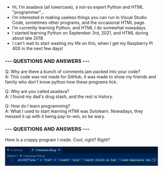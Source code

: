 - Hi, I’m asadava (all lowercase), a not-so expert Python and HTML "programmer"...
- I’m interested in making useless things you can run in Visual Studio Code, sometimes other programs, and the occasional HTML page.
- I’m currently learning Python, and HTML I do somewhat nowadays.
- I started learning Python on September 3rd, 2021, and HTML during about late 2018.
- I can't wait to start wasting my life on this, when I get my Raspberry Pi 400 in the next few days!

### --- QUESTIONS AND ANSWERS ---
Q: Why are there a bunch of comments jam packed into your code?<br/>
A: This code was not made for GitHub, it was made to show my friends and family who don't know python how these programs tick.

Q: Why are you called asadava?<br/>
A: I found my dad's drug stash, and the rest is history.

Q: How do I learn programming?<br/>
A: What I used to start learning HTMl was Sololearn. Nowadays, they messed it up with it being pay-to-win, so be wary.
### --- QUESTIONS AND ANSWERS ---


Here is a crappy program I made. Cool, right? Right?

![A CRAPPY PROGRAM OF MINE](https://github.com/asadava/asadava/blob/main/imgs/boredom2.jpg)

<!---
If you see this, hide the body. Please.
--->
